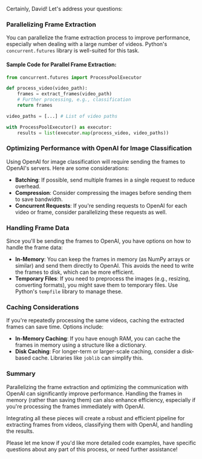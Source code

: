 Certainly, David! Let's address your questions:

### Parallelizing Frame Extraction
You can parallelize the frame extraction process to improve performance, especially when dealing with a large number of videos. Python's `concurrent.futures` library is well-suited for this task.

#### Sample Code for Parallel Frame Extraction:

```python
from concurrent.futures import ProcessPoolExecutor

def process_video(video_path):
    frames = extract_frames(video_path)
    # Further processing, e.g., classification
    return frames

video_paths = [...] # List of video paths

with ProcessPoolExecutor() as executor:
    results = list(executor.map(process_video, video_paths))
```

### Optimizing Performance with OpenAI for Image Classification
Using OpenAI for image classification will require sending the frames to OpenAI's servers. Here are some considerations:

- **Batching**: If possible, send multiple frames in a single request to reduce overhead.
- **Compression**: Consider compressing the images before sending them to save bandwidth.
- **Concurrent Requests**: If you're sending requests to OpenAI for each video or frame, consider parallelizing these requests as well.

### Handling Frame Data
Since you'll be sending the frames to OpenAI, you have options on how to handle the frame data:

- **In-Memory**: You can keep the frames in memory (as NumPy arrays or similar) and send them directly to OpenAI. This avoids the need to write the frames to disk, which can be more efficient.
- **Temporary Files**: If you need to preprocess the images (e.g., resizing, converting formats), you might save them to temporary files. Use Python's `tempfile` library to manage these.

### Caching Considerations
If you're repeatedly processing the same videos, caching the extracted frames can save time. Options include:

- **In-Memory Caching**: If you have enough RAM, you can cache the frames in memory using a structure like a dictionary.
- **Disk Caching**: For longer-term or larger-scale caching, consider a disk-based cache. Libraries like `joblib` can simplify this.

### Summary
Parallelizing the frame extraction and optimizing the communication with OpenAI can significantly improve performance. Handling the frames in memory (rather than saving them) can also enhance efficiency, especially if you're processing the frames immediately with OpenAI.

Integrating all these pieces will create a robust and efficient pipeline for extracting frames from videos, classifying them with OpenAI, and handling the results.

Please let me know if you'd like more detailed code examples, have specific questions about any part of this process, or need further assistance!